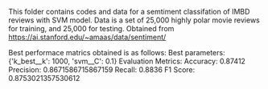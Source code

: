 This folder contains codes and data for a semtiment classifation of IMBD reviews with SVM model.
Data is a set of 25,000 highly polar movie reviews for training, and 25,000 for testing. Obtained from https://ai.stanford.edu/~amaas/data/sentiment/

Best performace matrics obtained is as follows:
Best parameters: {'k_best__k': 1000, 'svm__C': 0.1}
Evaluation Metrics:
Accuracy: 0.87412
Precision: 0.8671586715867159
Recall: 0.8836
F1 Score: 0.8753021357530612
